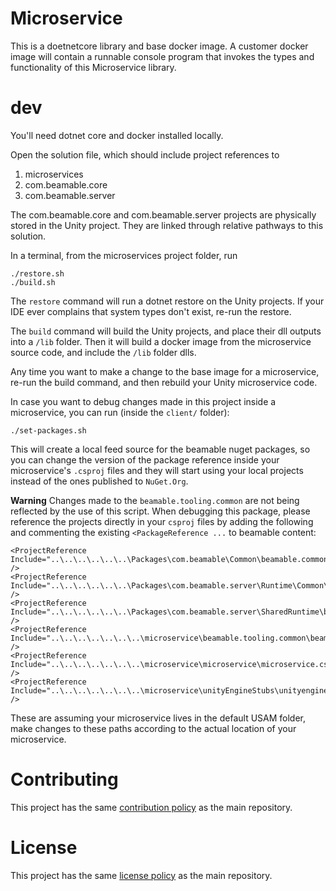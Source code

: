 # Microservice

This is a doetnetcore library and base docker image.
A customer docker image will contain a runnable console program that invokes the types and functionality of this Microservice library.


# dev
You'll need dotnet core and docker installed locally.

Open the solution file, which should include project references to 
1. microservices
2. com.beamable.core
3. com.beamable.server

The com.beamable.core and com.beamable.server projects are physically stored in the Unity project.
They are linked through relative pathways to this solution. 

In a terminal, from the microservices project folder, run
```
./restore.sh
./build.sh
```

The `restore` command will run a dotnet restore on the Unity projects. If your IDE ever complains that system types don't exist, re-run the restore.

The `build` command will build the Unity projects, and place their dll outputs into a `/lib` folder. 
Then it will build a docker image from the microservice source code, and include the `/lib` folder dlls.

Any time you want to make a change to the base image for a microservice, re-run the build command,
and then rebuild your Unity microservice code.

In case you want to debug changes made in this project inside a microservice, you can run (inside the `client/` folder):
```
./set-packages.sh
```

This will create a local feed source for the beamable nuget packages, so you can change the version of the package
reference inside your microservice's `.csproj` files and they will start using your local projects instead of the ones
published to `NuGet.Org`.

**Warning**
Changes made to the `beamable.tooling.common` are not being reflected by the use of this script. When debugging this
package, please reference the projects directly in your `csproj` files by adding the following and commenting the existing
`<PackageReference ...` to beamable content:

```
<ProjectReference Include="..\..\..\..\..\..\Packages\com.beamable\Common\beamable.common.csproj" />
<ProjectReference Include="..\..\..\..\..\..\Packages\com.beamable.server\Runtime\Common\beamable.server.common.csproj" />
<ProjectReference Include="..\..\..\..\..\..\Packages\com.beamable.server\SharedRuntime\beamable.server.csproj" />
<ProjectReference Include="..\..\..\..\..\..\..\microservice\beamable.tooling.common\beamable.tooling.common.csproj" />
<ProjectReference Include="..\..\..\..\..\..\..\microservice\microservice\microservice.csproj" />
<ProjectReference Include="..\..\..\..\..\..\..\microservice\unityEngineStubs\unityenginestubs.csproj" />
```

These are assuming your microservice lives in the default USAM folder, make changes to these paths according to
the actual location of your microservice.

# Contributing 
This project has the same [contribution policy](https://github.com/beamable/BeamableProduct/tree/main/README.md#Contributing) as the main repository.

# License 
This project has the same [license policy](https://github.com/beamable/BeamableProduct/tree/main/README.md#License) as the main repository.